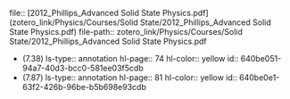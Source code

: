 file:: [2012_Phillips_Advanced Solid State Physics.pdf](zotero_link/Physics/Courses/Solid State/2012_Phillips_Advanced Solid State Physics.pdf)
file-path:: zotero_link/Physics/Courses/Solid State/2012_Phillips_Advanced Solid State Physics.pdf

- (7.38)
  ls-type:: annotation
  hl-page:: 74
  hl-color:: yellow
  id:: 640be051-94a7-40d3-bcc0-581ee03f5cdb
- (7.87)
  ls-type:: annotation
  hl-page:: 81
  hl-color:: yellow
  id:: 640be0e1-63f2-426b-96be-b5b698e93cdb